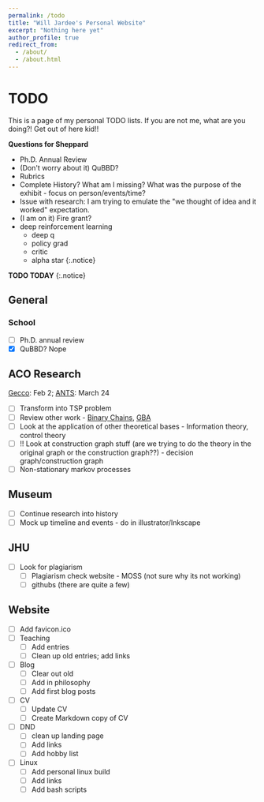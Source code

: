 ```yaml
---
permalink: /todo
title: "Will Jardee's Personal Website"
excerpt: "Nothing here yet"
author_profile: true
redirect_from: 
  - /about/
  - /about.html
---
```

# TODO
This is a page of my personal TODO lists. If you are not me, what are you doing?! Get out of here kid!!

**Questions for Sheppard**
- Ph.D. Annual Review
- (Don't worry about it) QuBBD? 
- Rubrics
- Complete History? What am I missing? What was the purpose of the exhibit - focus on person/events/time?
- Issue with research: I am trying to emulate the "we thought of idea and it worked" expectation. 
- (I am on it) Fire grant?
- deep reinforcement learning
  - deep q
  - policy grad
  - critic
  - alpha star
{:.notice}

**TODO TODAY**
{:.notice}

## General
### School
- [ ] Ph.D. annual review
- [X] QuBBD? Nope

## ACO Research
[Gecco](https://gecco-2024.sigevo.org/Important-Dates): Feb 2; [ANTS](https://www.uni-konstanz.de/ants-2024/#conference): March 24
- [ ] Transform into TSP problem
- [ ] Review other work - [Binary Chains](https://link.springer.com/article/10.1007/s11721-012-0074-3), [GBA](https://www.sciencedirect.com/science/article/abs/pii/S0167739X00000443)
- [ ] Look at the application of other theoretical bases - Information theory, control theory
- [ ] !! Look at construction graph stuff (are we trying to do the theory in the original graph or the construction graph??) - decision graph/construction graph 
- [ ] Non-stationary markov processes 

## Museum
- [ ] Continue research into history
- [ ] Mock up timeline and events - do in illustrator/Inkscape

## JHU
- [ ] Look for plagiarism
  - [ ] Plagiarism check website - MOSS (not sure why its not working)
  - [ ] githubs (there are quite a few)

## Website
- [ ] Add favicon.ico
- [ ] Teaching 
  - [ ] Add entries
  - [ ] Clean up old entries; add links
- [ ] Blog
  - [ ] Clear out old
  - [ ] Add in philosophy
  - [ ] Add first blog posts
- [ ] CV
  - [ ] Update CV
  - [ ] Create Markdown copy of CV
- [ ] DND
  - [ ] clean up landing page
  - [ ] Add links
  - [ ] Add hobby list
- [ ] Linux
  - [ ] Add personal linux build
  - [ ] Add links
  - [ ] Add bash scripts
